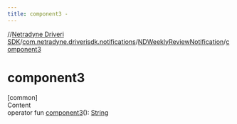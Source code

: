 ```yaml
---
title: component3 -
---
```

//[Netradyne Driveri SDK](../../index.md)/[com.netradyne.driverisdk.notifications](../index.md)/[NDWeeklyReviewNotification](index.md)/[component3](component3.md)



# component3  
[common]  
Content  
operator fun [component3](component3.md)(): [String](https://kotlinlang.org/api/latest/jvm/stdlib/kotlin/-string/index.html)  



